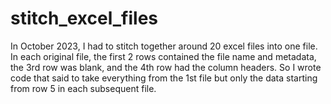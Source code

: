 # stitch_excel_files

In October 2023, I had to stitch together around 20 excel files into one file. In each original file, the first
2 rows contained the file name and metadata, the 3rd row was blank, and the 4th row had the column headers. So I 
wrote code that said to take everything from the 1st file but only the data starting from row 5 in each subsequent file. 
